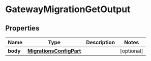 

# GatewayMigrationGetOutput


## Properties

Name | Type | Description | Notes
------------ | ------------- | ------------- | -------------
**body** | [**MigrationsConfigPart**](MigrationsConfigPart.md) |  |  [optional]



